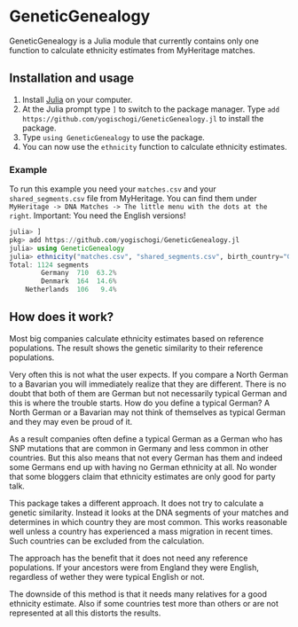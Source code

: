 # GeneticGenealogy

GeneticGenealogy is a Julia module that currently contains
only one function to calculate ethnicity estimates from
MyHeritage matches.

## Installation and usage

1. Install [Julia](https://julialang.org/downloads/) on
   your computer.
2. At the Julia prompt type `]` to switch to the package
   manager. Type `add https://github.com/yogischogi/GeneticGenealogy.jl`
   to install the package.
3. Type `using GeneticGenealogy` to use the package.
4. You can now use the `ethnicity` function to calculate ethnicity
   estimates.

### Example

To run this example you need your `matches.csv` and your `shared_segments.csv`
file from MyHeritage. You can find them under `MyHeritage -> DNA Matches ->
The little menu with the dots at the right`. Important: You need the English
versions!

```julia
julia> ]
pkg> add https://github.com/yogischogi/GeneticGenealogy.jl
julia> using GeneticGenealogy
julia> ethnicity("matches.csv", "shared_segments.csv", birth_country="Germany")
Total: 1124 segments
        Germany  710  63.2%
        Denmark  164  14.6%
    Netherlands  106   9.4%
```

## How does it work?

Most big companies calculate ethnicity estimates based on
reference populations. The result shows the genetic similarity to
their reference populations.

Very often this is not what the user expects. If you compare 
a North German to a Bavarian you will immediately realize that
they are different. There is no doubt that both of them are
German but not necessarily typical German and this is where the
trouble starts. How do you define a typical German? A North
German or a Bavarian may not think of themselves as typical German
and they may even be proud of it.

As a result companies often define a typical German as a German
who has SNP mutations that are common in Germany and less
common in other countries. But this also means that not every
German has them and indeed some Germans end up with having no
German ethnicity at all. No wonder that some bloggers claim
that ethnicity estimates are only good for party talk.

This package takes a different approach. It does not try to
calculate a genetic similarity. Instead it looks at the DNA
segments of your matches and determines in which country they
are most common. This works reasonable well unless a country
has experienced a mass migration in recent times. Such countries
can be excluded from the calculation.

The approach has the benefit that it does not need any reference
populations. If your ancestors were from England they were English,
regardless of wether they were typical English or not.

The downside of this method is that it needs many relatives for
a good ethnicity estimate. Also if some countries test more than
others or are not represented at all this distorts the results.
























